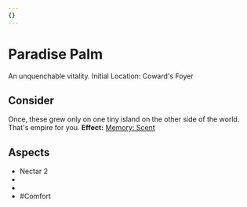 ```yaml
---
{}
---
```

# Paradise Palm
An unquenchable vitality.
Initial Location: Coward's Foyer
## Consider
Once, these grew only on one tiny island on the other side of the world. That's empire for you. 
**Effect:** [Memory: Scent](https://uadaf.theevilroot.xyz/rowenarium/elements/mem.scent)
## Aspects
- Nectar 2
- 
- 
- #Comfort